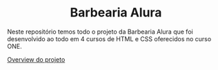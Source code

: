 <h1 align="center">Barbearia Alura</h1>

<p>Neste repositório temos todo o projeto da Barbearia Alura que foi desenvolvido ao todo em 4 cursos de HTML e CSS oferecidos no curso ONE. </p>

[Overview do projeto](https://one-barbearia-alura-fck.netlify.app/)
